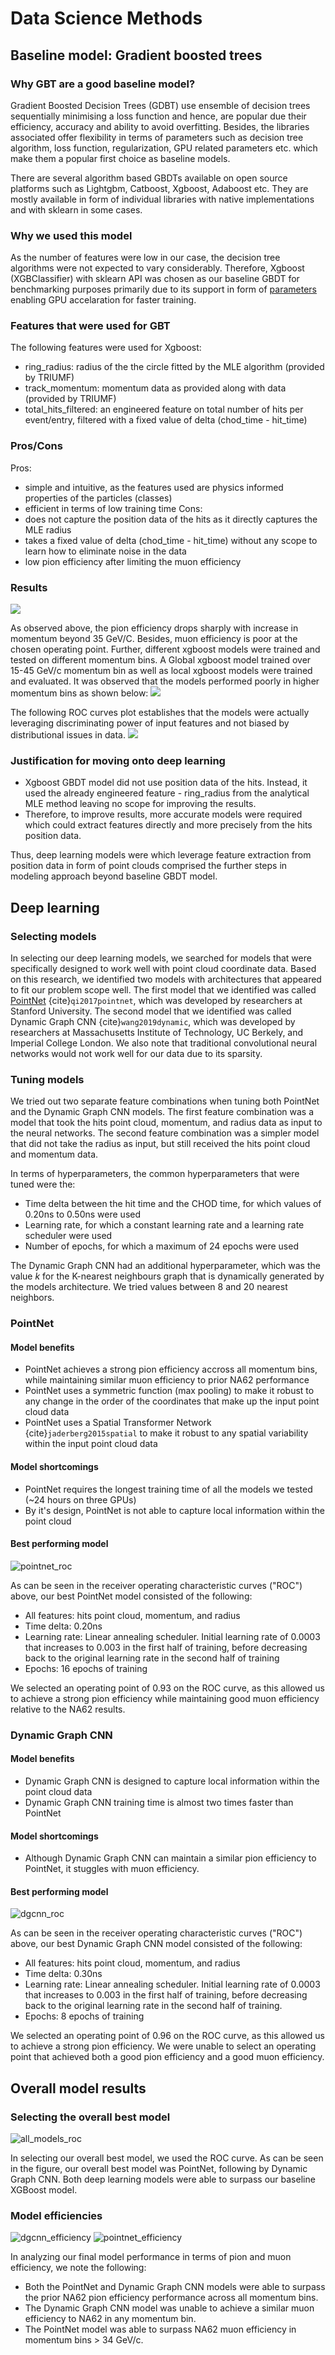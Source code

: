 <!-- #region -->
# Data Science Methods

## Baseline model: Gradient boosted trees
### Why GBT are a good baseline model?
Gradient Boosted Decision Trees (GDBT) use ensemble of decision trees sequentially minimising a loss function and hence, are popular due their efficiency, accuracy and ability to avoid overfitting. Besides, the libraries associated offer flexibility in terms of parameters such as decision tree algorithm, loss function, regularization, GPU related parameters etc. which make them a popular first choice as baseline models. 

There are several algorithm based GBDTs available on open source platforms such as Lightgbm, Catboost, Xgboost, Adaboost etc. They are mostly available in form of individual libraries with native implementations and with sklearn in some cases.

### Why we used this model
As the number of features were low in our case, the decision tree algorithms were not expected to vary considerably. Therefore, Xgboost (XGBClassifier) with sklearn API was chosen as our baseline GBDT for benchmarking purposes primarily due to its support in form of [parameters](https://xgboost.readthedocs.io/en/stable/gpu/index.html) enabling GPU accelaration for faster training.


### Features that were used for GBT
The following features were used for Xgboost:
- ring_radius: radius of the the circle fitted by the MLE algorithm (provided by TRIUMF)
- track_momentum: momentum data as provided along with data (provided by TRIUMF)
- total_hits_filtered: an engineered feature on total number of hits per event/entry, filtered with a fixed value of delta (chod_time - hit_time)

### Pros/Cons
Pros: 
- simple and intuitive, as the features used are physics informed properties of the particles (classes)
- efficient in terms of low training time
Cons:
- does not capture the position data of the hits as it directly captures the MLE radius
- takes a fixed value of delta (chod_time - hit_time) without any scope to learn how to eliminate noise in the data
- low pion efficiency after limiting the muon efficiency

### Results
![](images/xgb_results.png)

As observed above, the pion efficiency drops sharply with increase in momentum beyond 35 GeV/C. Besides, muon efficiency is poor at the chosen operating point.
Further, different xgboost models were trained and tested on different momentum bins. A Global xgboost model trained over 15-45 GeV/c momentum bin as well as local xgboost models were trained and evaluated. It was observed that the models performed poorly in higher momentum bins as shown below:
![](images/ROC_xgboost.png)

The following ROC curves plot establishes that the models were actually leveraging discriminating power of input features and not biased by distributional issues in data.
![](images/ROC_xgboost_3545.png)

### Justification for moving onto deep learning
 - Xgboost GBDT model did not use position data of the hits. Instead, it used the already engineered feature - ring_radius from the analytical MLE method leaving no scope for improving the results. 
- Therefore, to improve results, more accurate models were required which could extract features directly and more precisely from the hits position data.

Thus, deep learning models were which leverage feature extraction from position data in form of point clouds comprised the further steps in modeling approach beyond baseline GBDT model. 


## Deep learning

### Selecting models

In selecting our deep learning models, we searched for models that were specifically designed to work well with point cloud coordinate data.  Based on this research, we identified two models with architectures that appeared to fit our problem scope well.  The first model that we identified was called [PointNet](https://openaccess.thecvf.com/content_cvpr_2017/papers/Qi_PointNet_Deep_Learning_CVPR_2017_paper.pdf) {cite}`qi2017pointnet`, which was developed by researchers at Stanford University.  The second model that we identified was called Dynamic Graph CNN {cite}`wang2019dynamic`, which was developed by researchers at Massachusetts Institute of Technology, UC Berkely, and Imperial College London.  We also note that traditional convolutional neural networks would not work well for our data due to its sparsity.

### Tuning models

We tried out two separate feature combinations when tuning both PointNet and the Dynamic Graph CNN models.  The first feature combination was a model that took the hits point cloud, momentum, and radius data as input to the neural networks.  The second feature combination was a simpler model that did not take the radius as input, but still received the hits point cloud and momentum data.

In terms of hyperparameters, the common hyperparameters that were tuned were the:

- Time delta between the hit time and the CHOD time, for which values of 0.20ns to 0.50ns were used
- Learning rate, for which a constant learning rate and a learning rate scheduler were used
- Number of epochs, for which a maximum of 24 epochs were used

The Dynamic Graph CNN had an additional hyperparameter, which was the value $k$ for the K-nearest neighbours graph that is dynamically generated by the models architecture.  We tried values between 8 and 20 nearest neighbors.

### PointNet

#### Model benefits

- PointNet achieves a strong pion efficiency accross all momentum bins, while maintaining similar muon efficiency to prior NA62 performance
- PointNet uses a symmetric function (max pooling) to make it robust to any change in the order of the coordinates that make up the input point cloud data
- PointNet uses a Spatial Transformer Network {cite}`jaderberg2015spatial` to make it robust to any spatial variability within the input point cloud data

#### Model shortcomings

- PointNet requires the longest training time of all the models we tested (~24 hours on three GPUs)
- By it's design, PointNet is not able to capture local information within the point cloud

#### Best performing model

![pointnet_roc](images/pointnet_roc.png)

As can be seen in the receiver operating characteristic curves ("ROC") above, our best PointNet model consisted of the following:

- All features: hits point cloud, momentum, and radius
- Time delta: 0.20ns
- Learning rate: Linear annealing scheduler.  Initial learning rate of 0.0003 that increases to 0.003 in the first half of training, before decreasing back to the original learning rate in the second half of training
- Epochs: 16 epochs of training

We selected an operating point of 0.93 on the ROC curve, as this allowed us to achieve a strong pion efficiency while maintaining good muon efficiency relative to the NA62 results.

### Dynamic Graph CNN

#### Model benefits

- Dynamic Graph CNN is designed to capture local information within the point cloud data
- Dynamic Graph CNN training time is almost two times faster than PointNet

#### Model shortcomings

- Although Dynamic Graph CNN can maintain a similar pion efficiency to PointNet, it stuggles with muon efficiency.

#### Best performing model

![dgcnn_roc](images/dgcnn_roc.png)

As can be seen in the receiver operating characteristic curves ("ROC") above, our best Dynamic Graph CNN model consisted of the following:

- All features: hits point cloud, momentum, and radius
- Time delta: 0.30ns
- Learning rate: Linear annealing scheduler.  Initial learning rate of 0.0003 that increases to 0.003 in the first half of training, before decreasing back to the original learning rate in the second half of training.
- Epochs: 8 epochs of training

We selected an operating point of 0.96 on the ROC curve, as this allowed us to achieve a strong pion efficiency.  We were unable to select an operating point that achieved both a good pion efficiency and a good muon efficiency.

## Overall model results

### Selecting the overall best model

![all_models_roc](images/all_models_roc.png)

In selecting our overall best model, we used the ROC curve.  As can be seen in the figure, our overall best model was PointNet, following by Dynamic Graph CNN.  Both deep learning models were able to surpass our baseline XGBoost model.
<!-- #endregion -->

### Model efficiencies

![dgcnn_efficiency](images/dgcnn_efficiency.png)
![pointnet_efficiency](images/pointnet_efficiency.png)

In analyzing our final model performance in terms of pion and muon efficiency, we note the following:

- Both the PointNet and Dynamic Graph CNN models were able to surpass the prior NA62 pion efficiency performance across all momentum bins.
- The Dynamic Graph CNN model was unable to achieve a similar muon efficiency to NA62 in any momentum bin.
- The PointNet model was able to surpass NA62 muon efficiency in momentum bins > 34 GeV/c.

```{bibliography}
```

```python

```
